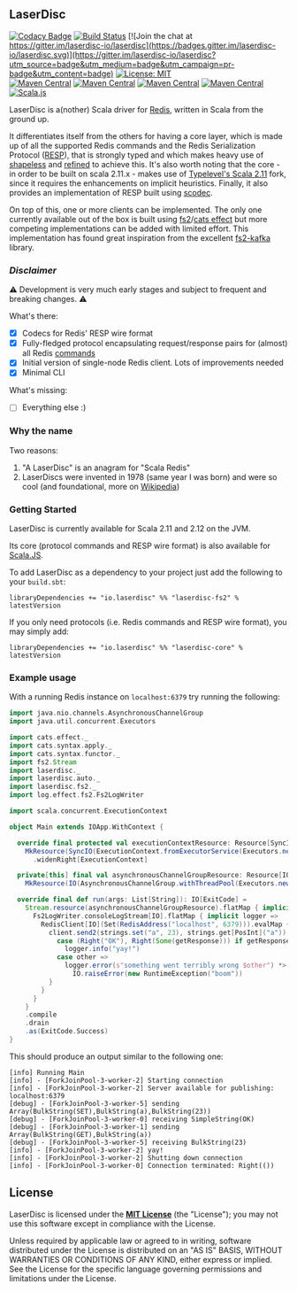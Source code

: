 ## LaserDisc

[![Codacy Badge](https://api.codacy.com/project/badge/Grade/d548a2d7facc4e42b422940dbf5c8382)](https://app.codacy.com/app/barambani/laserdisc?utm_source=github.com&utm_medium=referral&utm_content=laserdisc-io/laserdisc&utm_campaign=Badge_Grade_Dashboard)
[![Build Status](https://travis-ci.org/laserdisc-io/laserdisc.svg?branch=master)](https://travis-ci.org/laserdisc-io/laserdisc)
[![Join the chat at https://gitter.im/laserdisc-io/laserdisc](https://badges.gitter.im/laserdisc-io/laserdisc.svg)](https://gitter.im/laserdisc-io/laserdisc?utm_source=badge&utm_medium=badge&utm_campaign=pr-badge&utm_content=badge)
[![License: MIT](https://img.shields.io/badge/License-MIT-yellow.svg)](https://opensource.org/licenses/MIT)
<br>
[![Maven Central](https://img.shields.io/maven-central/v/io.laserdisc/laserdisc-core_2.12.svg?label=laserdisc-core&colorB=orange)](https://index.scala-lang.org/laserdisc-io/laserdisc/laserdisc-core)
[![Maven Central](https://img.shields.io/maven-central/v/io.laserdisc/laserdisc-core_2.12.svg?label=laserdisc-core-docs&colorB=orange)](https://javadoc.io/doc/io.laserdisc/laserdisc-core_2.12)
[![Maven Central](https://img.shields.io/maven-central/v/io.laserdisc/laserdisc-fs2_2.12.svg?label=laserdisc-fs2&colorB=blue)](https://index.scala-lang.org/laserdisc-io/laserdisc/laserdisc-fs2)
[![Maven Central](https://img.shields.io/maven-central/v/io.laserdisc/laserdisc-core_2.12.svg?label=laserdisc-fs2-docs&colorB=blue)](https://javadoc.io/doc/io.laserdisc/laserdisc-fs2_2.12)
[![Scala.js](http://scala-js.org/assets/badges/scalajs-0.6.17.svg)](http://scala-js.org)

LaserDisc is a(nother) Scala driver for [Redis](https://redis.io/), written in Scala from the ground up.

It differentiates itself from the others for having a core layer, which is made up of all the supported Redis commands
and the Redis Serialization Protocol ([RESP](https://redis.io/topics/protocol)), that is strongly typed and which makes
heavy use of [shapeless](https://github.com/milessabin/shapeless) and [refined](https://github.com/fthomas/refined) to
achieve this. It's also worth noting that the core - in order to be built on scala 2.11.x - makes use of
[Typelevel's Scala 2.11](https://typelevel.org/scala) fork, since it requires the enhancements on implicit heuristics. Finally, it also provides an implementation of RESP built using
[scodec](http://scodec.org/).

On top of this, one or more clients can be implemented. The only one currently available out of the box is built using
[fs2](https://functional-streams-for-scala.github.io/fs2/)/[cats effect](https://typelevel.org/cats-effect/) but
more competing implementations can be added with limited effort. This implementation has found great inspiration from
the excellent [fs2-kafka](https://github.com/Spinoco/fs2-kafka/) library.

### *Disclaimer*

:warning: Development is very much early stages and subject to frequent and breaking changes. :warning:

What's there:
- [x] Codecs for Redis' RESP wire format
- [x] Fully-fledged protocol encapsulating request/response pairs for (almost) all Redis [commands](https://redis.io/commands)
- [x] Initial version of single-node Redis client. Lots of improvements needed
- [x] Minimal CLI

What's missing:
- [ ] Everything else :)

### Why the name

Two reasons:
1. "A LaserDisc" is an anagram for "Scala Redis"
2. LaserDiscs were invented in 1978 (same year I was born) and were so cool (and foundational, more on [Wikipedia](https://en.wikipedia.org/wiki/LaserDisc))

### Getting Started

LaserDisc is currently available for Scala 2.11 and 2.12 on the JVM.

Its core (protocol commands and RESP wire format) is also available for [Scala.JS](http://www.scala-js.org/).

To add LaserDisc as a dependency to your project just add the following to your `build.sbt`:
```
libraryDependencies += "io.laserdisc" %% "laserdisc-fs2" % latestVersion
```

If you only need protocols (i.e. Redis commands and RESP wire format), you may simply add:
```
libraryDependencies += "io.laserdisc" %% "laserdisc-core" % latestVersion
```

### Example usage
With a running Redis instance on `localhost:6379` try running the following:
```scala
import java.nio.channels.AsynchronousChannelGroup
import java.util.concurrent.Executors

import cats.effect._
import cats.syntax.apply._
import cats.syntax.functor._
import fs2.Stream
import laserdisc._
import laserdisc.auto._
import laserdisc.fs2._
import log.effect.fs2.Fs2LogWriter

import scala.concurrent.ExecutionContext

object Main extends IOApp.WithContext {

  override final protected val executionContextResource: Resource[SyncIO, ExecutionContext] =
    MkResource(SyncIO(ExecutionContext.fromExecutorService(Executors.newWorkStealingPool())))
      .widenRight[ExecutionContext]

  private[this] final val asynchronousChannelGroupResource: Resource[IO, AsynchronousChannelGroup] =
    MkResource(IO(AsynchronousChannelGroup.withThreadPool(Executors.newFixedThreadPool(2))))

  override final def run(args: List[String]): IO[ExitCode] =
    Stream.resource(asynchronousChannelGroupResource).flatMap { implicit acg =>
      Fs2LogWriter.consoleLogStream[IO].flatMap { implicit logger =>
        RedisClient[IO](Set(RedisAddress("localhost", 6379))).evalMap { client =>
          client.send2(strings.set("a", 23), strings.get[PosInt]("a")).flatMap {
            case (Right("OK"), Right(Some(getResponse))) if getResponse.value == 23 =>
              logger.info("yay!")
            case other =>
              logger.error(s"something went terribly wrong $other") *>
                IO.raiseError(new RuntimeException("boom"))
          }
        }
      }
    }
    .compile
    .drain
    .as(ExitCode.Success)
}
```

This should produce an output similar to the following one:
```
[info] Running Main
[info] - [ForkJoinPool-3-worker-2] Starting connection
[info] - [ForkJoinPool-3-worker-2] Server available for publishing: localhost:6379
[debug] - [ForkJoinPool-3-worker-5] sending Array(BulkString(SET),BulkString(a),BulkString(23))
[debug] - [ForkJoinPool-3-worker-0] receiving SimpleString(OK)
[debug] - [ForkJoinPool-3-worker-1] sending Array(BulkString(GET),BulkString(a))
[debug] - [ForkJoinPool-3-worker-5] receiving BulkString(23)
[info] - [ForkJoinPool-3-worker-2] yay!
[info] - [ForkJoinPool-3-worker-2] Shutting down connection
[info] - [ForkJoinPool-3-worker-0] Connection terminated: Right(())
```

## License

LaserDisc is licensed under the **[MIT License](LICENSE)** (the "License"); you may not use this software except in
compliance with the License.

Unless required by applicable law or agreed to in writing, software distributed under the License is distributed on an
"AS IS" BASIS, WITHOUT WARRANTIES OR CONDITIONS OF ANY KIND, either express or implied.
See the License for the specific language governing permissions and limitations under the License.
